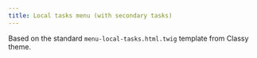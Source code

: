 ```yaml
---
title: Local tasks menu (with secondary tasks)
---
```


Based on the standard `menu-local-tasks.html.twig` template from Classy theme.
